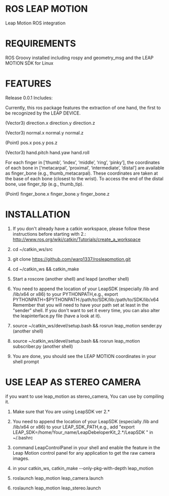 ROS LEAP MOTION
=============

Leap Motion ROS integration


REQUIREMENTS
============

ROS Groovy installed including rospy and geometry_msg and the LEAP MOTION SDK for Linux


FEATURES
========

Release 0.0.1 Includes:

Currently, this ros package features the extraction of one hand, the first to be recognized by the LEAP DEVICE.

(Vector3)
direction.x
direction.y
direction.z

(Vector3)
normal.x
normal.y
normal.z

(Point)
pos.x
pos.y
pos.z

(Vector3)
hand.pitch
hand.yaw
hand.roll

For each finger in [‘thumb’, ‘index’, ‘middle’, ‘ring’, ‘pinky’], the coordinates of each bone in [‘metacarpal’, ‘proximal’, ‘intermediate’, ‘distal’] are available as finger_bone (e.g., thumb_metacarpal). These coordinates are taken at the base of each bone (closest to the wrist). To access the end of the distal bone, use finger_tip (e.g., thumb_tip).

(Point)
finger_bone.x
finger_bone.y
finger_bone.z



INSTALLATION
==============

1. If you don't already have a catkin workspace, please follow these instructions before starting with 2.: http://www.ros.org/wiki/catkin/Tutorials/create_a_workspace

2. cd ~/catkin_ws/src

3. git clone https://github.com/warp1337/rosleapmotion.git

4. cd ~/catkin_ws && catkin_make

5. Start a roscore (another shell) and leapd (another shell)

6. You need to append the location of your LeapSDK (especially /lib and /lib/x64 or x86) to your PYTHONPATH,e.g., export PYTHONPATH=$PYTHONPATH:/path/to/SDK/lib:/path/to/SDK/lib/x64
Remember that you will need to have your path set at least in the "sender" shell. If you don't want to set it every time, you can also alter the leapinterface.py file (have a look at it).

6. source ~/catkin_ws/devel/setup.bash && rosrun leap_motion sender.py (another shell)

7. source ~/catkin_ws/devel/setup.bash && rosrun leap_motion subscriber.py (another shell) 

8. You are done, you should see the LEAP MOTION coordinates in your shell prompt


USE LEAP AS STEREO CAMERA
============================
if you want to use leap_motion as stereo_camera, You can use by compiling it.

1. Make sure that You are using LeapSDK ver 2.*

2. You need to append the location of your LeapSDK (especially /lib and /lib/x64 or x86) to your LEAP_SDK_PATH,e.g., add "export LEAP_SDK=/home/Your_name/LeapDebeloperKit_2.*/LeapSDK " in ~/.bashrc

3. command LeapControlPanel in your shell and enable the feature in the Leap Motion control panel for any application to get the raw camera images.

4. in your catkin_ws, catkin_make --only-pkg-with-depth leap_motion

5. roslaunch leap_motion leap_camera.launch

6. roslaunch leap_motion leap_stereo.launch

